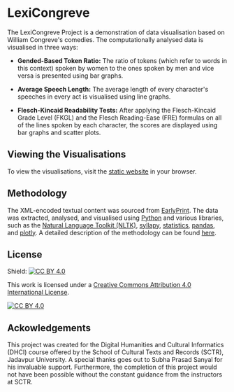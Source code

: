 # LexiCongreve
The LexiCongreve Project is a demonstration of data visualisation based on William Congreve's comedies. The computationally analysed data is visualised in three ways:

- **Gended-Based Token Ratio:** The ratio of tokens (which refer to words in this context) spoken by women to the ones spoken by men and vice versa is presented using bar graphs.

- **Average Speech Length:** The average length of every character's speeches in every act is visualised using line graphs.

- **Flesch-Kincaid Readability Tests:** After applying the Flesch-Kincaid Grade Level (FKGL) and the Flesch Reading-Ease (FRE) formulas on all of the lines spoken by each character, the scores are displayed using bar graphs and scatter plots.

## Viewing the Visualisations
To view the visualisations, visit the <a href="https://aryamoitra.github.io/lexicongreve/" target="_blank">static website</a> in your browser.

## Methodology
The XML-encoded textual content was sourced from <a href="https://earlyprint.org/" target="_blank">EarlyPrint</a>. The data was extracted, analysed, and visualised using <a href="https://www.python.org/" target="_blank">Python</a> and various libraries, such as the <a href="https://www.nltk.org/" target="_blank">Natural Language Toolkit (NLTK)</a>, <a href="https://github.com/mholtzscher/syllapy" target="_blank">syllapy</a>, <a href="https://docs.python.org/3/library/statistics.html" target="_blank">statistics</a>, <a href="https://pandas.pydata.org/" target="_blank">pandas</a>, and <a href="https://plotly.com/python/" target="_blank">plotly</a>. A detailed description of the methodology can be found <a href="https://aryamoitra.github.io/lexicongreve/methodology.md/" target="_blank">here</a>.

## License
Shield: [![CC BY 4.0][cc-by-shield]][cc-by]

This work is licensed under a
[Creative Commons Attribution 4.0 International License][cc-by].

[![CC BY 4.0][cc-by-image]][cc-by]

[cc-by]: http://creativecommons.org/licenses/by/4.0/
[cc-by-image]: https://i.creativecommons.org/l/by/4.0/88x31.png
[cc-by-shield]: https://img.shields.io/badge/License-CC%20BY%204.0-lightgrey.svg

## Ackowledgements
This project was created for the Digital Humanities and Cultural Informatics (DHCI) course offered by the School of Cultural Texts and Records (SCTR), Jadavpur University. A special thanks goes out to Subha Prasad Sanyal for his invaluable support. Furthermore, the completion of this project would not have been possible without the constant guidance from the instructors at SCTR.
